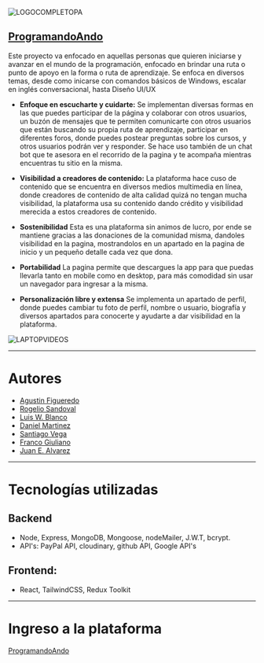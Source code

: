 
![LOGOCOMPLETOPA](https://user-images.githubusercontent.com/85974372/191377595-7212249a-c181-43cb-80e7-d598fe91e123.png)

[ProgramandoAndo](https://programando-ando-deploy.vercel.app)
---
Este proyecto va enfocado en aquellas personas que quieren iniciarse y avanzar en el mundo de la programación, enfocado en brindar una ruta o punto de apoyo en la forma o ruta de aprendizaje. Se enfoca en diversos temas, desde como inicarse con comandos básicos de Windows, escalar en inglés conversacional, hasta Diseño UI/UX

* **Enfoque en escucharte y cuidarte:**
 Se implementan diversas formas en las que puedes participar de la página y colaborar con otros usuarios, un buzón de mensajes que te permiten comunicarte con otros usuarios que están buscando su propia ruta de aprendizaje, participar en diferentes foros, donde puedes postear preguntas sobre los cursos, y otros usuarios podrán ver y responder. Se hace uso también de un chat bot que te asesora en el recorrido de la pagina y te acompaña mientras encuentras tu sitio en la misma.

* **Visibilidad a creadores de contenido:**
La plataforma hace cuso de contenido que se encuentra en diversos medios multimedia en línea, donde creadores de contenido de alta calidad quizá no tengan mucha visibilidad, la plataforma usa su contenido dando crédito y visibilidad merecida a estos creadores de contenido.

* **Sostenibilidad**
Esta es una plataforma sin animos de lucro, por ende se mantiene gracias a las donaciones de la comunidad misma, dandoles visibilidad en la pagina, mostrandolos en un apartado en la pagina de inicio y un pequeño detalle cada vez que dona.

* **Portabilidad**
La pagina permite que descargues la app para que puedas llevarla tanto en mobile como en desktop, para más comodidad sin usar un navegador para ingresar a la misma.

* **Personalización libre y extensa**
Se implementa un apartado de perfil, donde puedes cambiar tu foto de perfil, nombre o usuario, biografía y diversos apartados para conocerte y ayudarte a dar visibilidad en la plataforma.


![LAPTOPVIDEOS](https://user-images.githubusercontent.com/85974372/191379577-c33146e9-5164-449e-b029-788b4e2838af.png)


---
# Autores
* [Agustin Figueredo](https://github.com/agu6692)
* [Rogelio Sandoval](https://github.com/Danzsv)
* [Luis W. Blanco](https://github.com/Luchobd)
* [Daniel Martinez](https://github.com/DanielFMartinezC)
* [Santiago Vega](https://github.com/Santy1707)
* [Franco Giuliano](https://github.com/frangiuliano)
* [Juan E. Alvarez](https://github.com/juan-alvarz)
---

# Tecnologías utilizadas
## Backend
* Node, Express, MongoDB, Mongoose, nodeMailer, J.W.T, bcrypt.
* API's: PayPal API, cloudinary, github API, Google API's
## Frontend:
* React, TailwindCSS, Redux Toolkit
---
# Ingreso a la plataforma
[ProgramandoAndo](https://programando-ando-deploy.vercel.app)
